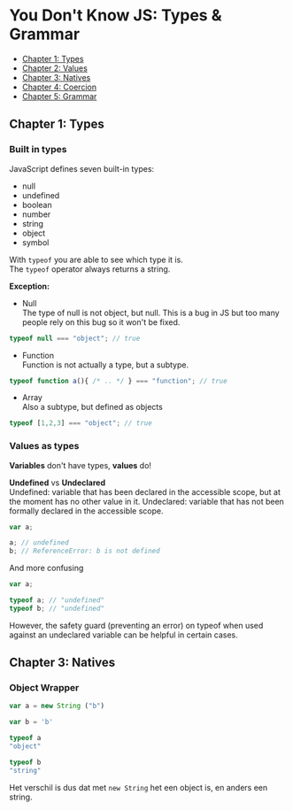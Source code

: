 # You Don't Know JS: Types & Grammar

* [Chapter 1: Types]()
* [Chapter 2: Values]()
* [Chapter 3: Natives]()
* [Chapter 4: Coercion]()
* [Chapter 5: Grammar]()

## Chapter 1: Types

### Built in types
JavaScript defines seven built-in types:
* null
* undefined
* boolean
* number
* string
* object
* symbol

With ```typeof``` you are able to see which type it is.  
The ```typeof``` operator always returns a string.

**Exception:**  
* Null  
The type of null is not object, but null. This is a bug in JS but too many people rely on this bug so it won't be fixed.
```javascript
typeof null === "object"; // true
```
* Function  
Function is not actually a type, but a subtype. 
```javascript
typeof function a(){ /* .. */ } === "function"; // true
```
* Array  
Also a subtype, but defined as objects
```javascript 
typeof [1,2,3] === "object"; // true
```
### Values as types
**Variables** don't have types, **values** do!

**Undefined** vs **Undeclared**  
Undefined: variable that has been declared in the accessible scope, but at the moment has no other value in it. 
Undeclared: variable that has not been formally declared in the accessible scope.
```javascript
var a;

a; // undefined
b; // ReferenceError: b is not defined
```
And more confusing 
``` javascript
var a;

typeof a; // "undefined"
typeof b; // "undefined"
```

However, the safety guard (preventing an error) on typeof when used against an undeclared variable can be helpful in certain cases.

## Chapter 3: Natives

### Object Wrapper 
```javascript
var a = new String ("b")

var b = 'b'

typeof a 
"object" 

typeof b
"string"
```
Het verschil is dus dat met ```new String``` het een object is, en anders een string.
